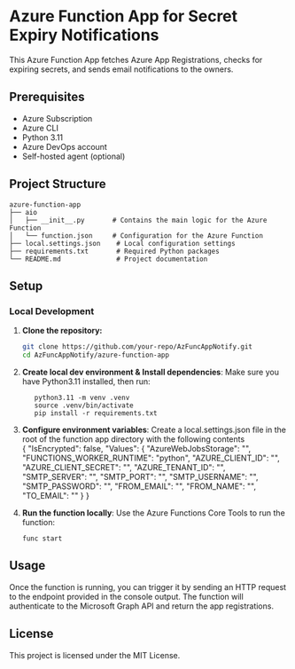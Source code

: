 # Azure Function App for Secret Expiry Notifications

This Azure Function App fetches Azure App Registrations, checks for expiring secrets, and sends email notifications to the owners.

## Prerequisites

- Azure Subscription
- Azure CLI
- Python 3.11
- Azure DevOps account
- Self-hosted agent (optional)

## Project Structure

```
azure-function-app
├── aio
│   ├── __init__.py       # Contains the main logic for the Azure Function
│   └── function.json     # Configuration for the Azure Function
├── local.settings.json    # Local configuration settings
├── requirements.txt       # Required Python packages
└── README.md              # Project documentation
```

## Setup

### Local Development

1. **Clone the repository:**

   ```sh
   git clone https://github.com/your-repo/AzFuncAppNotify.git
   cd AzFuncAppNotify/azure-function-app
   ```

2. **Create local dev environment & Install dependencies**:
   Make sure you have Python3.11 installed, then run:
   ```
      python3.11 -m venv .venv
      source .venv/bin/activate
      pip install -r requirements.txt
   ```

3. **Configure environment variables**:
   Create a local.settings.json file in the root of the function app directory with the following contents  
   {
     "IsEncrypted": false,
     "Values": {
       "AzureWebJobsStorage": "<YourAzureWebJobsStorage>",
       "FUNCTIONS_WORKER_RUNTIME": "python",
       "AZURE_CLIENT_ID": "<YourAzureClientId>",
       "AZURE_CLIENT_SECRET": "<YourAzureClientSecret>",
       "AZURE_TENANT_ID": "<YourAzureTenantId>",
       "SMTP_SERVER": "<YourSmtpServer>",
       "SMTP_PORT": "<YourSmtpPort>",
       "SMTP_USERNAME": "<YourSmtpUsername>",
       "SMTP_PASSWORD": "<YourSmtpPassword>",
       "FROM_EMAIL": "<YourFromEmail>",
       "FROM_NAME": "<YourFromName>",
       "TO_EMAIL": "<YourToEmail>"
     }
   }

4. **Run the function locally**:
   Use the Azure Functions Core Tools to run the function:
   ```
   func start
   ```

## Usage

Once the function is running, you can trigger it by sending an HTTP request to the endpoint provided in the console output. The function will authenticate to the Microsoft Graph API and return the app registrations.

## License

This project is licensed under the MIT License.